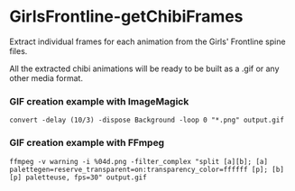 # GirlsFrontline-getChibiFrames
Extract individual frames for each animation from the Girls' Frontline spine files.

All the extracted chibi animations will be ready to be built as a .gif or any other media format.

### GIF creation example with ImageMagick

`convert -delay (10/3) -dispose Background -loop 0 "*.png" output.gif`

### GIF creation example with FFmpeg

``ffmpeg -v warning -i %04d.png -filter_complex "split [a][b]; [a] palettegen=reserve_transparent=on:transparency_color=ffffff [p]; [b][p] paletteuse, fps=30" output.gif``
